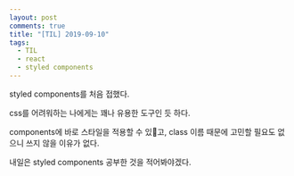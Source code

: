 ```yaml
---
layout: post
comments: true
title: "[TIL] 2019-09-10"
tags:
  - TIL
  - react
  - styled components
---
```


styled components를 처음 접했다.

css를 어려워하는 나에게는 꽤나 유용한 도구인 듯 하다.

components에 바로 스타일을 적용할 수 있고, class 이름 때문에 고민할 필요도 없으니 쓰지 않을 이유가 없다.

내일은 styled components 공부한 것을 적어봐야겠다.
